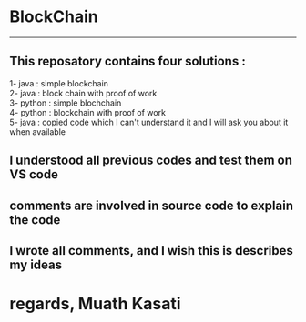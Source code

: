 # BlockChain
------------------------------------
## This reposatory contains four solutions :
1- java : simple blockchain<br />
2- java : block chain with proof of work<br />
3- python : simple blochchain<br />
4- python : blockchain with proof of work<br />
5- java : copied code which I can't understand it and I will ask you about it when available
## I understood all previous codes and test them on VS code
## comments are involved in source code to explain the code
## I wrote all comments, and I wish this is describes my ideas
# regards, Muath Kasati
